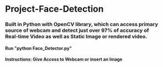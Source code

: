 # Project-Face-Detection
### Built in Python with OpenCV library, which can access primary source of webcam and detect just over 97% of accuracy of Real-time Video as well as Static Image or rendered video.
#### Run "python Face_Detector.py"
#### Instructions: Give Access to Webcam or insert an Image
